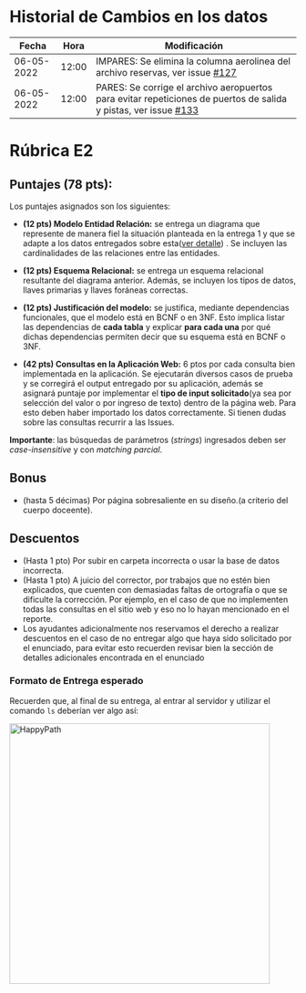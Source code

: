 # Historial de Cambios en los datos

Fecha           | Hora      |  Modificación
---------------- |--------- |--------------- 
06-05-2022       | 12:00    | IMPARES: Se elimina la columna aerolinea del archivo reservas, ver issue [#127](https://github.com/IIC2413/Syllabus-2022-1/issues/127)
06-05-2022       | 12:00    | PARES:   Se corrige el archivo aeropuertos para evitar repeticiones de puertos de salida y pistas, ver issue [#133](https://github.com/IIC2413/Syllabus-2022-1/issues/133)

# Rúbrica E2

## Puntajes (78 pts): 

Los puntajes asignados son los siguientes:

- **(12 pts) Modelo Entidad Relación:** se entrega un diagrama que represente de manera fiel la situación planteada en la entrega 1 y que se adapte a los datos entregados sobre esta([ver detalle](https://github.com/IIC2413/Syllabus-2022-1/issues/125)) . Se incluyen las cardinalidades de las relaciones entre las entidades.

- **(12 pts) Esquema Relacional:** se entrega un esquema relacional resultante del diagrama anterior. Además, se incluyen los tipos de datos, llaves primarias y llaves foráneas correctas. 

- **(12 pts) Justificación del modelo:** se justifica, mediante dependencias funcionales, que el modelo está en BCNF o en 3NF. Esto implica listar las dependencias de **cada tabla** y explicar **para cada una** por qué dichas dependencias permiten decir que su esquema está en BCNF o 3NF.

- **(42 pts) Consultas en la Aplicación Web:** 6 ptos por cada consulta bien implementada en la aplicación. Se ejecutarán diversos casos de prueba y se corregirá el output entregado por su aplicación, además se asignará puntaje por implementar el **tipo de input solicitado**(ya sea por selección del valor o por ingreso de texto) dentro de la página web. Para esto deben haber importado los datos correctamente. Si tienen dudas sobre las consultas recurrir a las Issues.

 **Importante**: las búsquedas de parámetros (_strings_) ingresados deben ser _case-insensitive_ y con _matching parcial_.

 ## Bonus

- (hasta 5 décimas) Por página sobresaliente en su diseño.(a criterio del cuerpo doceente).

## Descuentos

- (Hasta 1 pto) Por subir en carpeta incorrecta o usar la base de datos incorrecta.
- (Hasta 1 pto) A juicio del corrector, por trabajos que no estén bien explicados, que cuenten con demasiadas faltas de ortografía o que se dificulte la corrección. Por ejemplo, en el caso de que no implementen todas las consultas en el sitio web y eso no lo hayan mencionado en el reporte.
- Los ayudantes adicionalmente nos reservamos el derecho a realizar descuentos en el caso de no entregar algo que haya sido solicitado por el enunciado, para evitar esto recuerden revisar bien la sección de detalles adicionales encontrada en el enunciado

### Formato de Entrega esperado

Recuerden que, al final de su entrega, al entrar al servidor y utilizar el comando ```ls``` deberían ver algo así:


<img width="457" alt="HappyPath" src="https://user-images.githubusercontent.com/37157550/116116000-a80b2d80-a688-11eb-8b7e-d7cb6517d7fd.png">
